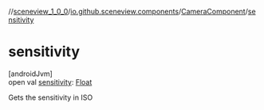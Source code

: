 //[sceneview_1_0_0](../../../index.md)/[io.github.sceneview.components](../index.md)/[CameraComponent](index.md)/[sensitivity](sensitivity.md)

# sensitivity

[androidJvm]\
open val [sensitivity](sensitivity.md): [Float](https://kotlinlang.org/api/latest/jvm/stdlib/kotlin/-float/index.html)

Gets the sensitivity in ISO
